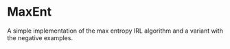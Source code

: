 # MaxEnt

A simple implementation of the max entropy IRL algorithm and a variant with the negative examples.
